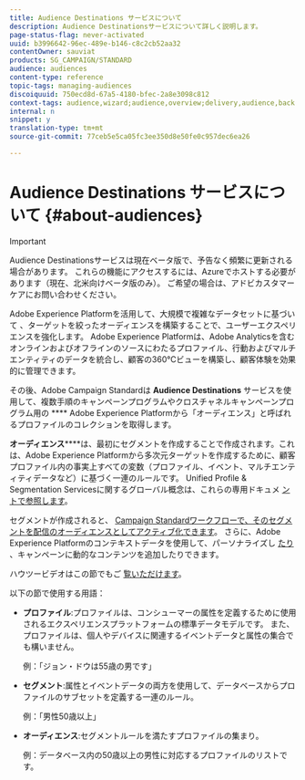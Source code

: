 ```yaml
---
title: Audience Destinations サービスについて
description: Audience Destinationsサービスについて詳しく説明します。
page-status-flag: never-activated
uuid: b3996642-96ec-489e-b146-c8c2cb52aa32
contentOwner: sauviat
products: SG_CAMPAIGN/STANDARD
audience: audiences
content-type: reference
topic-tags: managing-audiences
discoiquuid: 750ecd8d-67a5-4180-bfec-2a8e3098c812
context-tags: audience,wizard;audience,overview;delivery,audience,back
internal: n
snippet: y
translation-type: tm+mt
source-git-commit: 77ceb5e5ca05fc3ee350d8e50fe0c957dec6ea26

---
```



# Audience Destinations サービスについて {#about-audiences}

>[!IMPORTANT]
>
>Audience Destinationsサービスは現在ベータ版で、予告なく頻繁に更新される場合があります。 これらの機能にアクセスするには、Azureでホストする必要があります（現在、北米向けベータ版のみ）。 ご希望の場合は、アドビカスタマーケアにお問い合わせください。

Adobe Experience Platformを活用して、大規模で複雑なデータセットに基づいて [](https://www.adobe.io/apis/experienceplatform/home.html) 、ターゲットを絞ったオーディエンスを構築することで、ユーザーエクスペリエンスを強化します。 Adobe Experience Platformは、Adobe Analyticsを含むオンラインおよびオフラインのソースにわたるプロファイル、行動およびマルチエンティティのデータを統合し、顧客の360°Cビューを構築し、顧客体験を効果的に管理できます。

その後、Adobe Campaign Standardは **Audience Destinations** サービスを使用して、複数手順のキャンペーンプログラムやクロスチャネルキャンペーンプログラム用の **** Adobe Experience Platformから「オーディエンス」と呼ばれるプロファイルのコレクションを取得します。

**オーディエンス******&#x200B;は、最初にセグメントを作成することで作成されます。これは、Adobe Experience Platformから多次元ターゲットを作成するために、顧客プロファイル内の事実上すべての変数（プロファイル、イベント、マルチエンティティデータなど）に基づく一連のルールです。 Unified Profile &amp; Segmentation Servicesに関するグローバル概念は、これらの専用ドキュメ [ントで参照します](https://www.adobe.io/apis/experienceplatform/home/profile-identity-segmentation.html)。

セグメントが作成されると、 [Campaign Standardワークフローで、そのセグメントを配信のオーディエンスとしてアクティブ化できます](../../automating/using/aep-targeting-audiences.md)。 さらに、Adobe Experience Platformのコンテキストデータを使用して、パーソナライズし [たり](../../automating/using/aep-personalizing-campaigns.md) 、キャンペーンに動的なコンテンツを追加したりできます。

ハウツービデオはこの節でもご [覧いただけます](https://docs.adobe.com/content/help/en/campaign-learn/campaign-standard-tutorials/profiles-and-audiences/audience-destinations/audience-destinations-overview.html)。

以下の節で使用する用語：

* **プロファイル**:プロファイルは、コンシューマーの属性を定義するために使用されるエクスペリエンスプラットフォームの標準データモデルです。 また、プロファイルは、個人やデバイスに関連するイベントデータと属性の集合でも構いません。

   例：「ジョン・ドウは55歳の男です」

* **セグメント**:属性とイベントデータの両方を使用して、データベースからプロファイルのサブセットを定義する一連のルール。

   例：「男性50歳以上」

* **オーディエンス**:セグメントルールを満たすプロファイルの集まり。

   例：データベース内の50歳以上の男性に対応するプロファイルのリストです。
